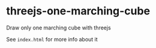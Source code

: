 # threejs-one-marching-cube
Draw only one marching cube with threejs

See `index.html` for more info about it
